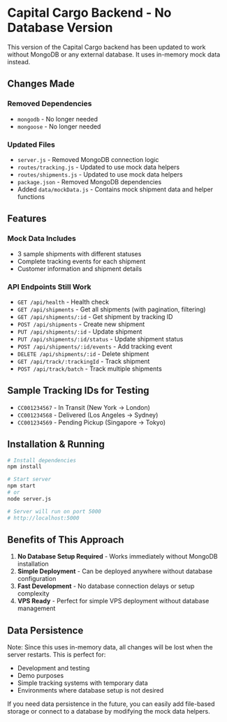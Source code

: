# Capital Cargo Backend - No Database Version

This version of the Capital Cargo backend has been updated to work without MongoDB or any external database. It uses in-memory mock data instead.

## Changes Made

### Removed Dependencies
- `mongodb` - No longer needed
- `mongoose` - No longer needed

### Updated Files
- `server.js` - Removed MongoDB connection logic
- `routes/tracking.js` - Updated to use mock data helpers
- `routes/shipments.js` - Updated to use mock data helpers
- `package.json` - Removed MongoDB dependencies
- Added `data/mockData.js` - Contains mock shipment data and helper functions

## Features

### Mock Data Includes
- 3 sample shipments with different statuses
- Complete tracking events for each shipment
- Customer information and shipment details

### API Endpoints Still Work
- `GET /api/health` - Health check
- `GET /api/shipments` - Get all shipments (with pagination, filtering)
- `GET /api/shipments/:id` - Get shipment by tracking ID
- `POST /api/shipments` - Create new shipment
- `PUT /api/shipments/:id` - Update shipment
- `PUT /api/shipments/:id/status` - Update shipment status
- `POST /api/shipments/:id/events` - Add tracking event
- `DELETE /api/shipments/:id` - Delete shipment
- `GET /api/track/:trackingId` - Track shipment
- `POST /api/track/batch` - Track multiple shipments

## Sample Tracking IDs for Testing
- `CC001234567` - In Transit (New York → London)
- `CC001234568` - Delivered (Los Angeles → Sydney)
- `CC001234569` - Pending Pickup (Singapore → Tokyo)

## Installation & Running

```bash
# Install dependencies
npm install

# Start server
npm start
# or
node server.js

# Server will run on port 5000
# http://localhost:5000
```

## Benefits of This Approach

1. **No Database Setup Required** - Works immediately without MongoDB installation
2. **Simple Deployment** - Can be deployed anywhere without database configuration
3. **Fast Development** - No database connection delays or setup complexity
4. **VPS Ready** - Perfect for simple VPS deployment without database management

## Data Persistence

Note: Since this uses in-memory data, all changes will be lost when the server restarts. This is perfect for:
- Development and testing
- Demo purposes
- Simple tracking systems with temporary data
- Environments where database setup is not desired

If you need data persistence in the future, you can easily add file-based storage or connect to a database by modifying the mock data helpers.
